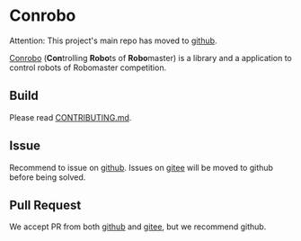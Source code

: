 # Conrobo

Attention: This project's main repo has moved to [github](https://github.com/Shivelino/conrobo).

[Conrobo](https://github.com/Shivelino/conrobo) (**Con**trolling **Robo**ts of **Robo**master) is a library and a application to control robots of Robomaster competition.

## Build
Please read [CONTRIBUTING.md](./CONTRIBUTING.md).

## Issue
Recommend to issue on [github](https://github.com/Shivelino/conrobo/issues). Issues on [gitee](https://gitee.com/bitrm2020cv/conrobo/issues) will be moved to github before being solved.

## Pull Request
We accept PR from both [github](https://github.com/Shivelino/conrobo/pulls) and [gitee](https://gitee.com/bitrm2020cv/conrobo/pulls), but we recommend github.
